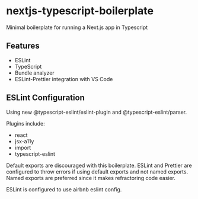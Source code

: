 # nextjs-typescript-boilerplate

Minimal boilerplate for running a Next.js app in Typescript

## Features

- ESLint
- TypeScript
- Bundle analyzer
- ESLint-Prettier integration with VS Code

## ESLint Configuration

Using new @typescript-eslint/eslint-plugin and @typescript-eslint/parser.

Plugins include:

- react
- jsx-a11y
- import
- typescript-eslint

Default exports are discouraged with this boilerplate. ESLint and Prettier are configured to throw errors if using default exports and not named exports. Named exports are preferred since it makes refractoring code easier.

ESLint is configured to use airbnb eslint config.
